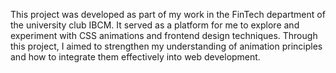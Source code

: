This project was developed as part of my work in the FinTech department of the university club IBCM.
It served as a platform for me to explore and experiment with CSS animations and frontend design techniques.
Through this project, I aimed to strengthen my understanding of animation principles and how to integrate them effectively into web development.

